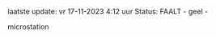 laatste update: 
vr 17-11-2023  4:12   uur 
Status: FAALT - geel - 
<div class="service Y">microstation</div>